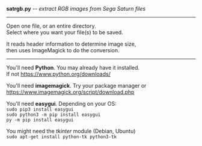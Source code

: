 **satrgb.py** -- *extract RGB images from Sega Saturn files*  

---

Open one file, or an entire directory.  
Select where you want your file(s) to be saved.  

It reads header information to determine image size,  
then uses ImageMagick to do the conversion.  

---
You'll need **Python**.  You may already have it installed.  
If not  https://www.python.org/downloads/

You'll need **imagemagick**.  Try your package manager or  
https://www.imagemagick.org/script/download.php  

You'll need **easygui**.  Depending on your OS:  
    `sudo pip3 install easygui`  
    `sudo python3 -m pip install easygui`  
    `py -m pip install easygui`  

You might need the *tkinter* module (Debian, Ubuntu)  
    `sudo apt-get install python-tk python3-tk`  
